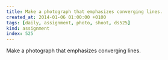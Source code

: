```yaml
---
title: Make a photograph that emphasizes converging lines.
created_at: 2014-01-06 01:00:00 +0100
tags: [daily, assignment, photo, shoot, ds525]
kind: assignment
index: 525
---
```


Make a photograph that emphasizes converging lines.
